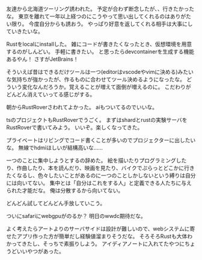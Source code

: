 友達から北海道ツーリング誘われた。
予定が合わず断念したが、、行きたかったな。
東京を離れて一年以上経つのにこうやって思い出してくれるのはありがたい限り。
今度自分からも誘おう。
やっぱり好意を返してくれる相手は大事にしていきたいな。

Rustをlocalにinstallした。
雑にコードが書きたくなったとき、仮想環境を用意するのがしんどい。
手軽に書きたい。
と思ったらdevcontainerを生成する機能あるやん！
さすがJetBrains！

そういえば昔はできるだけツールは一つ(editorはvscodeやvimに決める)みたいな気持ちが強かったが、作るものに合わせてツール決めるようになったな。
どういう変化なんだろうか。覚えることが増えて面倒が増えるのに。
こだわりがどんどん消えていってる感じがする。

朝からRustRoverさわれてよかった。
aiもついてるのでいいな。

tsのプロジェクトもRustRoverでうごく。
まずはshardとrustの実験サーバをRustRoverで書いてみよう。
いいぞ。楽しくなってきた。

プライベートはリビングでコード書くことが多いのでプロジェクターに出したいな。
無線でhdmiほしいが結構高いな……

一つのことに集中しようとするの辞めた。
絵を描いたりプログラミングしたり、作曲したり、本を読んだり、映画を見たり、バイクでぷらっとどこかに行きたくなるし、色々したいことがあるのに一つのことしかしないという縛りは自分には向いてない。
集中とは「自分はこれをする人」と定義できる人たちに与えられた才能だな。
俺は分散するから向いてない。

どんどん試してどんどん手放していこう。

ついにsafariにwebgpuがのるか？
明日のwwdc期待だな。

よく考えたらアートよりのサーバサイドは設計が難しいので、webシステムに寄せたアプリ作った方が簡単だし経験値溜まりそうだな。
そろそろRustも大体わかってきたし、そっちで素振りしよう。
アイディアノートに入れてたやつにちょうどいいやつがあった。

